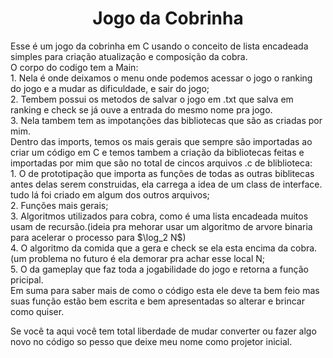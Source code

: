 <h1 align="center">Jogo da Cobrinha</h1>
<p>
  Esse é um jogo da cobrinha em C usando o conceito de lista encadeada simples para criação atualização e composição da cobra.<br>
  O corpo do codigo tem a Main:<br>
    1. Nela é onde deixamos o menu onde podemos acessar o jogo o ranking do jogo e a mudar as dificuldade, e sair do jogo;<br>
    2. Tembem possui os metodos de salvar o jogo em .txt que salva em ranking e check se já ouve a entrada do mesmo nome pra jogo.<br>
    3. Nela tambem tem as impotanções das bibliotecas que são as criadas por mim.<br>
  Dentro das imports, temos os mais gerais que sempre são importadas ao criar um código em C e temos tambem a criação da bibliotecas feitas e importadas por mim que são no total de cincos arquivos .c de bliblioteca:<br>
    1. O de prototipação que importa as funções de todas as outras biblitecas antes delas serem construidas, ela carrega a idea de um class de interface. tudo lá foi criado em algum dos outros arquivos;<br>
    2. Funções mais gerais;<br>
    3. Algoritmos utilizados para cobra, como é uma lista encadeada muitos usam de recursão.(ideia pra mehorar usar um algoritmo de arvore binaria para acelerar o processo para $\log_2 N$)<br>
    4. O algoritmo da comida que a gera e check se ela esta encima da cobra.(um problema no futuro é ela demorar pra achar esse local N;<br>
    5. O da gameplay que faz toda a jogabilidade do jogo e retorna a função pricipal.<br>
  Em suma para saber mais de como o código esta ele deve ta bem feio mas suas função estão bem escrita e bem apresentadas so alterar e brincar como quiser.<br>
</p>
<P>Se você ta aqui você tem total liberdade de mudar converter ou fazer algo novo no código so pesso que deixe meu nome como projetor inicial.</P>

